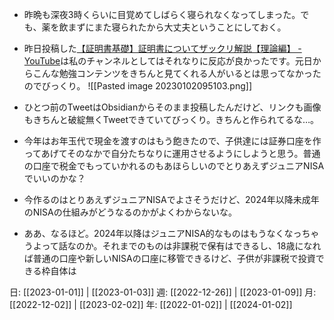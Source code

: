 - 昨晩も深夜3時くらいに目覚めてしばらく寝られなくなってしまった。でも、薬を飲まずにまた寝られたから大丈夫ということにしておく。
- 昨日投稿した[【証明書基礎】証明書についてザックリ解説【理論編】 - YouTube](https://www.youtube.com/watch?v=TtJvwxm8lGU)は私のチャンネルとしてはそれなりに反応が良かったです。元日からこんな勉強コンテンツをきちんと見てくれる人がいるとは思ってなかったのでびっくり。
  ![[Pasted image 20230102095103.png]]

- ひとつ前のTweetはObsidianからそのまま投稿したんだけど、リンクも画像もきちんと破綻無くTweetできていてびっくり。きちんと作られてるな…。
- 今年はお年玉代で現金を渡すのはもう飽きたので、子供達には証券口座を作ってあげてそのなかで自分たちなりに運用させるようにしようと思う。普通の口座で税金でもっていかれるのもあほらしいのでとりあえずジュニアNISAでいいのかな？
- 今作るのはとりあえずジュニアNISAでよさそうだけど、2024年以降未成年のNISAの仕組みがどうなるのかがよくわからないな。
- ああ、なるほど。2024年以降はジュニアNISA的なものはもうなくなっちゃうよって話なのか。それまでのものは非課税で保有はできるし、18歳になれば普通の口座や新しいNISAの口座に移管できるけど、子供が非課税で投資できる枠自体は

日: [[2023-01-01]] | [[2023-01-03]]
週: [[2022-12-26]] | [[2023-01-09]]
月: [[2022-12-02]] | [[2023-02-02]]
年: [[2022-01-02]] | [[2024-01-02]]